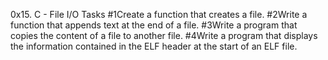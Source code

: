 0x15. C - File I/O
Tasks
#1Create a function that creates a file.
#2Write a function that appends text at the end of a file.
#3Write a program that copies the content of a file to another file.
#4Write a program that displays the information contained in the ELF header at the start of an ELF file.
